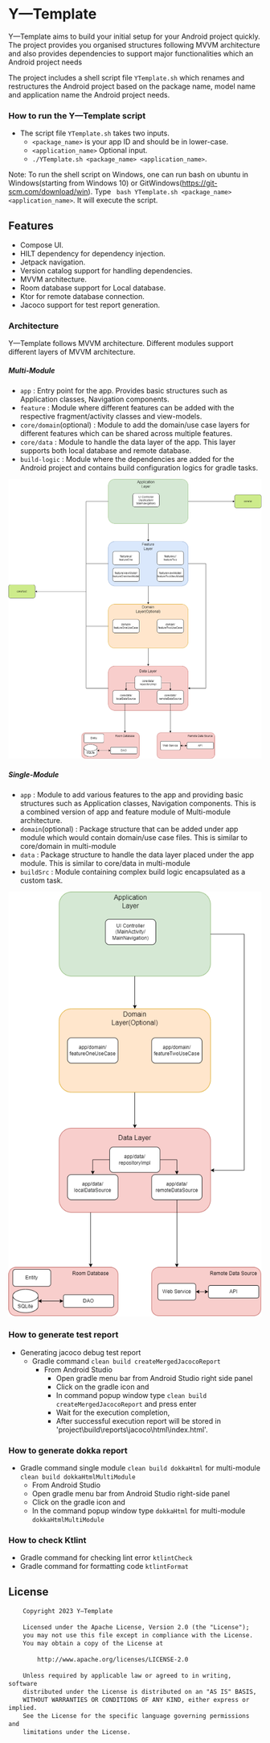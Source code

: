 Y—Template
==================
Y—Template aims to build your initial setup for your Android project quickly. The project provides you organised structures following MVVM architecture and also provides dependencies to support major functionalities which an Android project needs

The project includes a shell script file `YTemplate.sh` which renames and restructures the Android project based on the package name, model name and application name the Android project needs.

### How to run the Y—Template script
- The script file `YTemplate.sh` takes two inputs.
  - `<package_name>` is your app ID and should be in lower-case.
  - `<application_name>` Optional input.
  - `./YTemplate.sh <package_name> <application_name>`.

Note: To run the shell script on Windows, one can run bash on ubuntu in Windows(starting from Windows 10) or GitWindows(https://git-scm.com/download/win).
Type ` bash YTemplate.sh <package_name> <application_name>`. It will execute the script.


## Features
* Compose UI.
* HILT dependency for dependency injection.
* Jetpack navigation.
* Version catalog support for handling dependencies.
* MVVM architecture.
* Room database support for Local database.
* Ktor for remote database connection.
* Jacoco support for test report generation.


### Architecture
Y—Template follows MVVM architecture. Different modules support different layers of MVVM architecture.

##### Multi-Module
* `app` : Entry point for the app. Provides basic structures such as Application classes, Navigation components.
* `feature` : Module where different features can be added with the respective fragment/activity classes and view-models.
* `core/domain`(optional) : Module to add the domain/use case layers for different features which can be shared across multiple features.
* `core/data` : Module to handle the data layer of the app. This layer supports both local database and remote database.
* `build-logic` : Module where the dependencies are added for the Android project and contains build configuration logics for gradle tasks.

![](multiModuleArchitecture.png)

##### Single-Module
* `app` : Module to add various features to the app and providing basic structures such as Application classes, Navigation components. This is a combined version of app and feature module of Multi-module architecture.
* `domain`(optional) : Package structure that can be added under app module which would contain domain/use case files. This is similar to core/domain in multi-module
* `data` : Package structure to handle the data layer placed under the app module. This is similar to core/data in multi-module
* `buildSrc` : Module containing complex build logic encapsulated as a custom task.

![](singleModuleArchitecture.png)

### How to generate test report
- Generating jacoco debug test report
  - Gradle command `clean build createMergedJacocoReport`
    - From Android Studio
      - Open gradle menu bar from Android Studio right side panel
      - Click on the gradle icon and
      - In command popup window type `clean build createMergedJacocoReport` and press enter
      - Wait for the execution completion,
      - After successful execution report will be stored in 'project\build\reports\jacoco\html\index.html'.

### How to generate dokka report
- Gradle command single module `clean build dokkaHtml` for multi-module `clean build dokkaHtmlMultiModule`
  - From Android Studio
  - Open gradle menu bar from Android Studio right-side panel
  - Click on the gradle icon and
  - In the command popup window type `dokkaHtml` for multi-module `dokkaHtmlMultiModule`

### How to check Ktlint
- Gradle command for checking lint error `ktlintCheck`
- Gradle command for formatting code `ktlintFormat`



## License

```
    Copyright 2023 Y—Template

    Licensed under the Apache License, Version 2.0 (the "License");
    you may not use this file except in compliance with the License.
    You may obtain a copy of the License at

        http://www.apache.org/licenses/LICENSE-2.0

    Unless required by applicable law or agreed to in writing, software
    distributed under the License is distributed on an "AS IS" BASIS,
    WITHOUT WARRANTIES OR CONDITIONS OF ANY KIND, either express or implied.
    See the License for the specific language governing permissions and
    limitations under the License.
```

